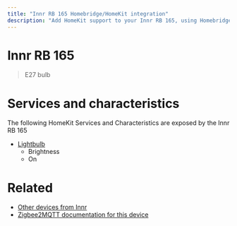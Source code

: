 ```yaml
---
title: "Innr RB 165 Homebridge/HomeKit integration"
description: "Add HomeKit support to your Innr RB 165, using Homebridge, Zigbee2MQTT and homebridge-z2m."
---
```

<!---
This file has been GENERATED using src/docgen/docgen.ts
DO NOT EDIT THIS FILE MANUALLY!
-->
# Innr RB 165
> E27 bulb


# Services and characteristics
The following HomeKit Services and Characteristics are exposed by
the Innr RB 165

* [Lightbulb](../../light.md)
  * Brightness
  * On


# Related
* [Other devices from Innr](../index.md#innr)
* [Zigbee2MQTT documentation for this device](https://www.zigbee2mqtt.io/devices/RB_165.html)